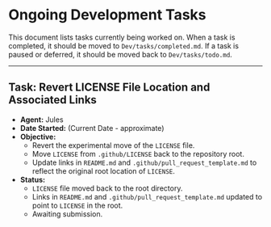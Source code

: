 # Ongoing Development Tasks

This document lists tasks currently being worked on. When a task is completed, it should be moved to `Dev/tasks/completed.md`. If a task is paused or deferred, it should be moved back to `Dev/tasks/todo.md`.

---

## Task: Revert LICENSE File Location and Associated Links
- **Agent:** Jules
- **Date Started:** (Current Date - approximate)
- **Objective:**
    - Revert the experimental move of the `LICENSE` file.
    - Move `LICENSE` from `.github/LICENSE` back to the repository root.
    - Update links in `README.md` and `.github/pull_request_template.md` to reflect the original root location of `LICENSE`.
- **Status:**
    - `LICENSE` file moved back to the root directory.
    - Links in `README.md` and `.github/pull_request_template.md` updated to point to `LICENSE` in the root.
    - Awaiting submission.
